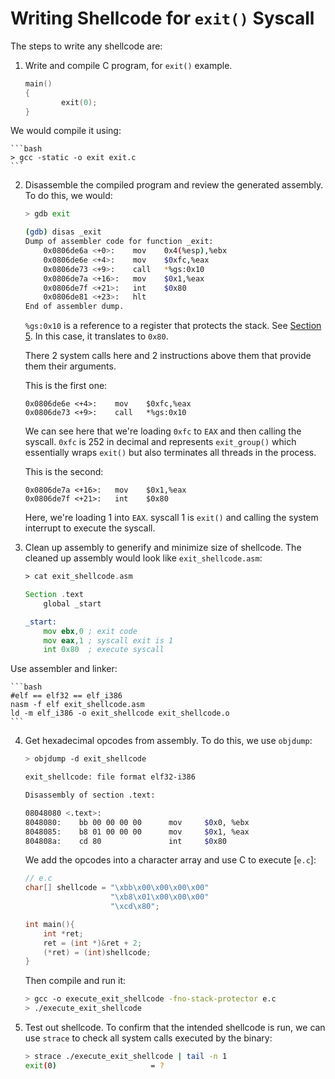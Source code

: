 # Writing Shellcode for `exit()` Syscall

The steps to write any shellcode are:

1. Write and compile C program, for `exit()` example. 

	```c title="exit.c"
	main()
	{
			exit(0);
	}
	```


We would compile it using:

	```bash
	> gcc -static -o exit exit.c
	```

2. Disassemble the compiled program and review the generated assembly. To do this, we would:

	```bash
	> gdb exit

	(gdb) disas _exit
	Dump of assembler code for function _exit:
		0x0806de6a <+0>:	mov    0x4(%esp),%ebx
		0x0806de6e <+4>:	mov    $0xfc,%eax
		0x0806de73 <+9>:	call   *%gs:0x10
		0x0806de7a <+16>:	mov    $0x1,%eax
		0x0806de7f <+21>:	int    $0x80
		0x0806de81 <+23>:	hlt    
	End of assembler dump.
	```

	`%gs:0x10` is a reference to a register that protects the stack. See [Section 5](http://articles.manugarg.com/systemcallinlinux2_6.html). In this case, it translates to `0x80`.

	There 2 system calls here and 2 instructions above them that provide them their arguments.
	
	This is the first one:
	```
	0x0806de6e <+4>:	mov    $0xfc,%eax
	0x0806de73 <+9>:	call   *%gs:0x10
	```

	We can see here that we're loading `0xfc` to `EAX` and then calling the syscall. `0xfc` is 252 in decimal and represents `exit_group()` which essentially wraps `exit()` but also terminates all threads in the process.

	This is the second:
	```
	0x0806de7a <+16>:	mov    $0x1,%eax
   	0x0806de7f <+21>:	int    $0x80
	```

	Here, we're loading 1 into `EAX`. syscall 1 is `exit()` and calling the system interrupt to execute the syscall.



3. Clean up assembly to generify and minimize size of shellcode. The cleaned up assembly would look like `exit_shellcode.asm`:

	```asm title="exit_shellcode.asm"
	> cat exit_shellcode.asm

	Section .text
		global _start

	_start:
		mov ebx,0 ; exit code
		mov eax,1 ; syscall exit is 1
		int 0x80  ; execute syscall
	```

Use assembler and linker:

	```bash
	#elf == elf32 == elf_i386
	nasm -f elf exit_shellcode.asm 
	ld -m elf_i386 -o exit_shellcode exit_shellcode.o
	```

4. Get hexadecimal opcodes from assembly. To do this, we use `objdump`:

	```bash
	> objdump -d exit_shellcode

	exit_shellcode: file format elf32-i386

	Disassembly of section .text:

	08048080 <.text>:
	8048080:	bb 00 00 00 00		mov		$0x0, %ebx
	8048085:	b8 01 00 00 00		mov		$0x1, %eax
	804808a:	cd 80				int		$0x80
	```

	We add the opcodes into a character array and use C to execute [`e.c`]:

	```c title="e.c"
	// e.c
	char[] shellcode = "\xbb\x00\x00\x00\x00"
					   "\xb8\x01\x00\x00\x00"
					   "\xcd\x80";
	
	int main(){
		int *ret;
		ret = (int *)&ret + 2;
		(*ret) = (int)shellcode;
	}
	```

	Then compile and run it:
	```bash
	> gcc -o execute_exit_shellcode -fno-stack-protector e.c
	> ./execute_exit_shellcode
	```

5. Test out shellcode. To confirm that the intended shellcode is run, we can use `strace` to check all system calls executed by the binary:

	```bash
	> strace ./execute_exit_shellcode | tail -n 1
	exit(0)						= ?
	```
